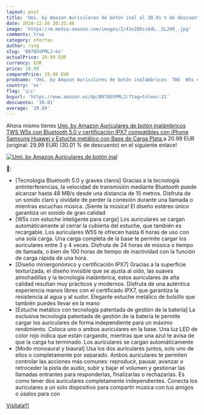 ```yaml
---
layout: post
title: 'Umi. by Amazon Auriculares de botón inal al 30.01 % de descuento'
date: 2020-12-26 20:33:46
image: 'https://m.media-amazon.com/images/I/41e2QXsi6dL._SL200_.jpg'
comments: true
category: ofertas
author: ring
slug: 'B07QGVPMLJ-es'
actualPrice: 20.99 EUR
currency: EUR
price: 20.99
comparePrice: 29.99 EUR
prodname: 'Umi. by Amazon Auriculares de botón inalámbricos  TWS  W5s con Bluetooth 5.0 y certificación IPX7 compatibles con iPhone Samsung Huawei y Estuche metálico con Base de Carga  Plata '
country: 'es'
flag: '🇪🇸'
buyurl: 'https://www.amazon.es/dp/B07QGVPMLJ/?tag=tolees-21'
descuento: '30.01'
average: '20.99'
---
```


Ahora mismo tienes [Umi. by Amazon Auriculares de botón inalámbricos  TWS  W5s con Bluetooth 5.0 y certificación IPX7 compatibles con iPhone Samsung Huawei y Estuche metálico con Base de Carga  Plata ](https://www.amazon.es/dp/B07QGVPMLJ/?tag=tolees-21) a 20.99 EUR (original: 29.99 EUR) (30.01 %  de descuento) en el siguiente enlace!

[![Umi. by Amazon Auriculares de botón inal](https://m.media-amazon.com/images/I/41e2QXsi6dL._SL200_.jpg)](https://www.amazon.es/dp/B07QGVPMLJ/?tag=tolees-21)

🔎:

- [Tecnología Bluetooth 5.0 y graves claros] Gracias a la tecnología antinterferencias, la velocidad de transmisión mediante Bluetooth puede alcanzar hasta 48 MB/s desde una distancia de 15 metros. Disfruta de un sonido claro y olvídate de perder la conexión durante una llamada o mientras escuchas música. ¡Siente la música! El diseño estéreo único garantiza un sonido de gran calidad
- [W5s con estuche inteligente para carga] Los auriculares se cargan automáticamente al cerrar la cubierta del estuche, que también es recargable. Los auriculares W5S te ofrecen hasta 6 horas de uso con una sola carga. Una carga completa de la base te permite cargar los auriculares entre 3 y 4 veces. Disfruta de 24 horas de música o tiempo de llamada, o bien de 100 horas de tiempo de inactividad con la función de carga rápida de una hora.
- [Diseño miniergonómico y certificación IPX7] Gracias a la superficie texturizada, el diseño invisible que se ajusta al oído, las suaves almohadillas y la tecnología inalámbrica, estos auriculares de alta calidad resultan muy prácticos y modernos. Disfruta de una auténtica experiencia manos libres con el certificado IPX7, que garantiza la resistencia al agua y al sudor. Elegante estuche metálico de bolsillo que también puedes llevar en la mano
- [Estuche metálico con tecnología patentada de gestión de la batería] La exclusiva tecnología patentada de gestión de la batería te permite cargar los auriculares de forma independiente para un máximo rendimiento. Coloca uno o ambos auriculares en la base. Una luz LED de color rojo indica que están cargando, mientras que una azul te avisa de que la carga ha terminado. Los auriculares se cargan automáticamente
- [Modo monoaural y biaural] Usa los dos auriculares juntos, solo uno de ellos o completamente por separado. Ambos auriculares te permiten controlar las acciones más comunes: reproducir, pausar, avanzar o retroceder la pista de audio, subir y bajar el volumen y gestionar las llamadas entrantes para responderlas, finalizarlas o rechazarlas. Es como tener dos auriculares completamente independientes. Conecta los auriculares a un solo dispositivo para compartir música con tus amigos o úsalos para con

[Visítala!!!](https://www.amazon.es/dp/B07QGVPMLJ/?tag=tolees-21)
